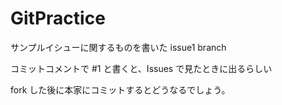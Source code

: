 GitPractice
===========
サンプルイシューに関するものを書いた issue1 branch

コミットコメントで #1 と書くと、Issues で見たときに出るらしい

fork した後に本家にコミットするとどうなるでしょう。
